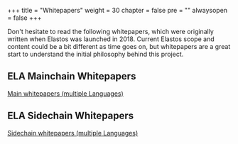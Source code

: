 +++
title = "Whitepapers"
weight = 30
chapter = false
pre = ""
alwaysopen = false
+++

Don't hesitate to read the following whitepapers, which were originally written when Elastos was launched in 2018. 
Current Elastos scope and content could be a bit different as time goes on, but whitepapers are a great start to understand the initial philosophy behind this project.

## ELA Mainchain Whitepapers
[Main whitepapers (multiple Languages)](https://github.com/elastos/Elastos/blob/master/Whitepapers/MainWhitepaper)

## ELA Sidechain Whitepapers
[Sidechain whitepapers (multiple Languages)](https://github.com/elastos/Elastos/blob/master/Whitepapers/SidechainWhitepaper)
